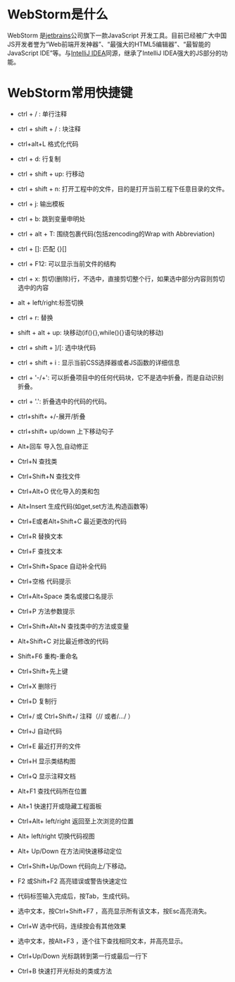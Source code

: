# WebStorm是什么

WebStorm 是[jetbrains](https://baike.baidu.com/item/jetbrains)公司旗下一款JavaScript 开发工具。目前已经被广大中国JS开发者誉为“Web前端开发神器”、“最强大的HTML5编辑器”、“最智能的JavaScript IDE”等。与[IntelliJ IDEA](https://baike.baidu.com/item/IntelliJ%20IDEA)同源，继承了IntelliJ IDEA强大的JS部分的功能。

# WebStorm常用快捷键

- ctrl + / : 单行注释
- ctrl + shift + / : 块注释

- ctrl+alt+L 格式化代码

- ctrl + d: 行复制

- ctrl + shift + up: 行移动

- ctrl + shift + n: 打开工程中的文件，目的是打开当前工程下任意目录的文件。

- ctrl + j: 输出模板

- ctrl + b: 跳到变量申明处

- ctrl + alt + T: 围绕包裹代码(包括zencoding的Wrap with Abbreviation)

- ctrl + []: 匹配 {}[]

- ctrl + F12: 可以显示当前文件的结构

- ctrl + x: 剪切(删除)行，不选中，直接剪切整个行，如果选中部分内容则剪切选中的内容

- alt + left/right:标签切换

- ctrl + r: 替换

- shift + alt + up: 块移动(if(){},while(){}语句块的移动)

- ctrl + shift + ]/[: 选中块代码

- ctrl + shift + i : 显示当前CSS选择器或者JS函数的详细信息

- ctrl + '-/+': 可以折叠项目中的任何代码块，它不是选中折叠，而是自动识别折叠。

- ctrl + '.': 折叠选中的代码的代码。

- ctrl+shift+ +/-展开/折叠

- ctrl+shift+ up/down 上下移动句子

- Alt+回车 导入包,自动修正

- Ctrl+N 查找类

- Ctrl+Shift+N 查找文件

- Ctrl+Alt+O 优化导入的类和包

- Alt+Insert 生成代码(如get,set方法,构造函数等)

- Ctrl+E或者Alt+Shift+C 最近更改的代码

- Ctrl+R 替换文本

- Ctrl+F 查找文本

- Ctrl+Shift+Space 自动补全代码

- Ctrl+空格 代码提示

- Ctrl+Alt+Space 类名或接口名提示

- Ctrl+P 方法参数提示

- Ctrl+Shift+Alt+N 查找类中的方法或变量

- Alt+Shift+C 对比最近修改的代码

- Shift+F6 重构-重命名

- Ctrl+Shift+先上键

- Ctrl+X 删除行

- Ctrl+D 复制行

- Ctrl+/ 或 Ctrl+Shift+/ 注释（// 或者/.../ ）

- Ctrl+J 自动代码

- Ctrl+E 最近打开的文件

- Ctrl+H 显示类结构图

- Ctrl+Q 显示注释文档

- Alt+F1 查找代码所在位置

- Alt+1 快速打开或隐藏工程面板

- Ctrl+Alt+ left/right 返回至上次浏览的位置

- Alt+ left/right 切换代码视图

- Alt+ Up/Down 在方法间快速移动定位

- Ctrl+Shift+Up/Down 代码向上/下移动。

- F2 或Shift+F2 高亮错误或警告快速定位

- 代码标签输入完成后，按Tab，生成代码。

- 选中文本，按Ctrl+Shift+F7 ，高亮显示所有该文本，按Esc高亮消失。

- Ctrl+W 选中代码，连续按会有其他效果

- 选中文本，按Alt+F3 ，逐个往下查找相同文本，并高亮显示。

- Ctrl+Up/Down 光标跳转到第一行或最后一行下

- Ctrl+B 快速打开光标处的类或方法